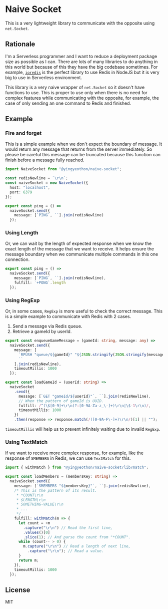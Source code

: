 # Naive Socket

This is a very lightweight library to communicate with the opposite using `net.Socket`.

## Rationale

I'm a Serverless programmer and I want to reduce a deployment package size as possible as I can. There are lots of many libraries to do anything in this world but because of this they have the big codebase sometimes. For example, [`ioredis`](https://github.com/luin/ioredis) is the perfect library to use Redis in NodeJS but it is very big to use in Serverless environment.

This library is a very naive wrapper of `net.Socket` so it doesn't have functions to use. This is proper to use only when there is no need for complex features while communicating with the opposite, for example, the case of only sending an one command to Redis and finished.

## Example

### Fire and forget

This is a simple example when we don't expect the boundary of message. It would return any message that returns from the server immediately. So please be careful this message can be truncated because this function can finish before a message fully reached.

```typescript
import NaiveSocket from "@yingyeothon/naive-socket";

const redisNewline = `\r\n`;
const naiveSocket = new NaiveSocket({
  host: "localhost",
  port: 6379
});

export const ping = () =>
  naiveSocket.send({
    message: [`PING`, ``].join(redisNewline)
  });
```

### Using Length

Or, we can wait by the length of expected response when we know the exact length of the message that we want to receive. It helps ensure the message boundary when we communicate multiple commands in this one connection.

```typescript
export const ping = () =>
  naiveSocket.send({
    message: [`PING`, ``].join(redisNewline),
    fulfill: `+PONG`.length
  });
```

### Using RegExp

Or, in some cases, `RegExp` is more useful to check the correct message. This is a simple example to communicate with Redis with 2 cases.

1. Send a message via Redis queue.
2. Retrieve a gameId by userId.

```typescript
export const enqueueGameMessage = (gameId: string, message: any) =>
  naiveSocket.send({
    message: [
      `RPUSH "queue/${gameId}" "${JSON.stringify(JSON.stringify(message))}"`,
      ``
    ].join(redisNewline),
    timeoutMillis: 1000
  });

export const loadGameId = (userId: string) =>
  naiveSocket
    .send({
      message: [`GET "gameId/${userId}"`, ``].join(redisNewline),
      // When the pattern of gameId is UUID.
      fulfill: /^(\$[0-9]+\r\n(?:[0-9A-Za-z_\-]+)\r\n|\$-1\r\n)/,
      timeoutMillis: 1000
    })
    .then(response => response.match(/([0-9A-F\-]+)\r\n/)[1] || "");
```

`timeoutMillis` will help us to prevent infinitely waiting due to invalid `RegExp`.

### Using TextMatch

If we want to receive more complex response, for example, like the response of `SMEMBERS` in Redis, we can use `TextMatch` for this.

```typescript
import { withMatch } from "@yingyeothon/naive-socket/lib/match";

export const loadMembers = (membersKey: string) =>
  naiveSocket.send({
    message: [`SMEMBERS "${membersKey}"`, ``].join(redisNewline),
    /* This is the pattern of its result.
     * *COUNT\r\n
     * $LENGTH\r\n
     * SOMETHING-VALUE\r\n
     * ...
     */
    fulfill: withMatch(m => {
      let count = +m
        .capture("\r\n") // Read the first line,
        .values()[0]
        .slice(1); // And parse the count from "*COUNT".
      while (count-- > 0) {
        m.capture("\r\n") // Read a length of next line,
          .capture("\r\n"); // Read a value.
      }
      return m;
    }),
    timeoutMillis: 1000
  });
```

## License

MIT
